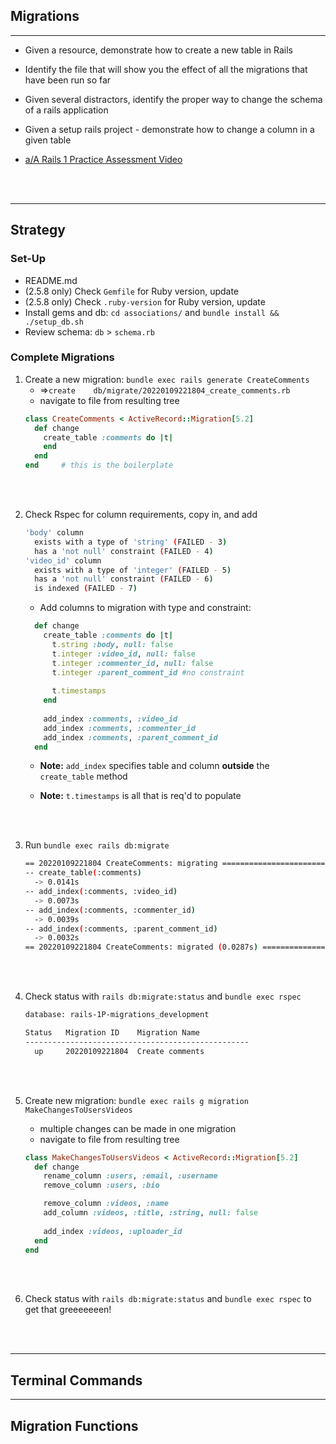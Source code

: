 ## Migrations 
-----

- Given a resource, demonstrate how to create a new table in Rails

- Identify the file that will show you the effect of all the migrations that have been run so far

- Given several distractors, identify the proper way to change the schema of a rails application

- Given a setup rails project - demonstrate how to change a column in a given table

- [a/A Rails 1 Practice Assessment Video](https://open.appacademy.io/learn/ch---nov-2021-ny-cohort/sql-draft/rails-1-practice---migrations)

<br><br/>

-----

## Strategy
### Set-Up
  - README.md
  - (2.5.8 only) Check `Gemfile` for Ruby version, update
  - (2.5.8 only) Check `.ruby-version` for Ruby version, update
  - Install gems and db: `cd associations/` and `bundle install && ./setup_db.sh`
  - Review schema: `db` > `schema.rb`

### Complete Migrations

1. Create a new migration: `bundle exec rails generate CreateComments`
    - =>`create    db/migrate/20220109221804_create_comments.rb`
    - navigate to file from resulting tree
    ```Ruby
    class CreateComments < ActiveRecord::Migration[5.2]
      def change
        create_table :comments do |t|
        end
      end
    end     # this is the boilerplate
    ```
  <br><br/>

2. Check Rspec for column requirements, copy in, and add
    ```bash
    'body' column
      exists with a type of 'string' (FAILED - 3)
      has a 'not null' constraint (FAILED - 4)
    'video_id' column
      exists with a type of 'integer' (FAILED - 5)
      has a 'not null' constraint (FAILED - 6)
      is indexed (FAILED - 7)
    ```

    - Add columns to migration with type and constraint:
    ```Ruby
      def change
        create_table :comments do |t|
          t.string :body, null: false
          t.integer :video_id, null: false
          t.integer :commenter_id, null: false
          t.integer :parent_comment_id #no constraint
          
          t.timestamps
        end
        
        add_index :comments, :video_id
        add_index :comments, :commenter_id
        add_index :comments, :parent_comment_id
      end
    ```
    
    - **Note:** `add_index` specifies table and column **outside** the `create_table` method
    
    - **Note:** `t.timestamps` is all that is req'd to populate   
    
    <br><br/>

3. Run `bundle exec rails db:migrate` 
    ```bash
    == 20220109221804 CreateComments: migrating ===================================
    -- create_table(:comments)
      -> 0.0141s
    -- add_index(:comments, :video_id)
      -> 0.0073s
    -- add_index(:comments, :commenter_id)
      -> 0.0039s
    -- add_index(:comments, :parent_comment_id)
      -> 0.0032s
    == 20220109221804 CreateComments: migrated (0.0287s) ==========================
    ```    
    <br><br/>

4. Check status with `rails db:migrate:status` and `bundle exec rspec`
    ```bash
    database: rails-1P-migrations_development

    Status   Migration ID    Migration Name
    --------------------------------------------------
      up     20220109221804  Create comments
    ```     
    <br><br/>

5. Create new migration: `bundle exec rails g migration MakeChangesToUsersVideos`
    - multiple changes can be made in one migration
    - navigate to file from resulting tree
    ```Ruby
    class MakeChangesToUsersVideos < ActiveRecord::Migration[5.2]
      def change
        rename_column :users, :email, :username
        remove_column :users, :bio

        remove_column :videos, :name
        add_column :videos, :title, :string, null: false
        
        add_index :videos, :uploader_id
      end
    end
    ```     
    <br><br/>

6. Check status with `rails db:migrate:status` and `bundle exec rspec` to get that greeeeeeen!

<br><br/>

-----

## Terminal Commands


-----

## Migration Functions





